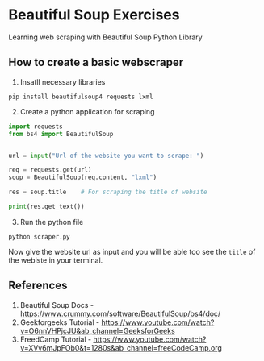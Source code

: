 # Beautiful Soup Exercises
Learning web scraping with Beautiful Soup Python Library

## How to create a basic webscraper
1. Insatll necessary libraries

```shell
pip install beautifulsoup4 requests lxml
```

2. Create a python application for scraping
```python
import requests
from bs4 import BeautifulSoup


url = input("Url of the website you want to scrape: ")

req = requests.get(url)
soup = BeautifulSoup(req.content, "lxml")

res = soup.title    # For scraping the title of website

print(res.get_text())
```

3. Run the python file
```shell
python scraper.py
```
Now give the website url as input and you will be able too see the `title` of the webiste in your terminal.

## References
1. Beautiful Soup Docs - https://www.crummy.com/software/BeautifulSoup/bs4/doc/
2. Geekforgeeks Tutorial - https://www.youtube.com/watch?v=O6nnVHPjcJU&ab_channel=GeeksforGeeks
3. FreedCamp Tutorial - https://www.youtube.com/watch?v=XVv6mJpFOb0&t=1280s&ab_channel=freeCodeCamp.org

